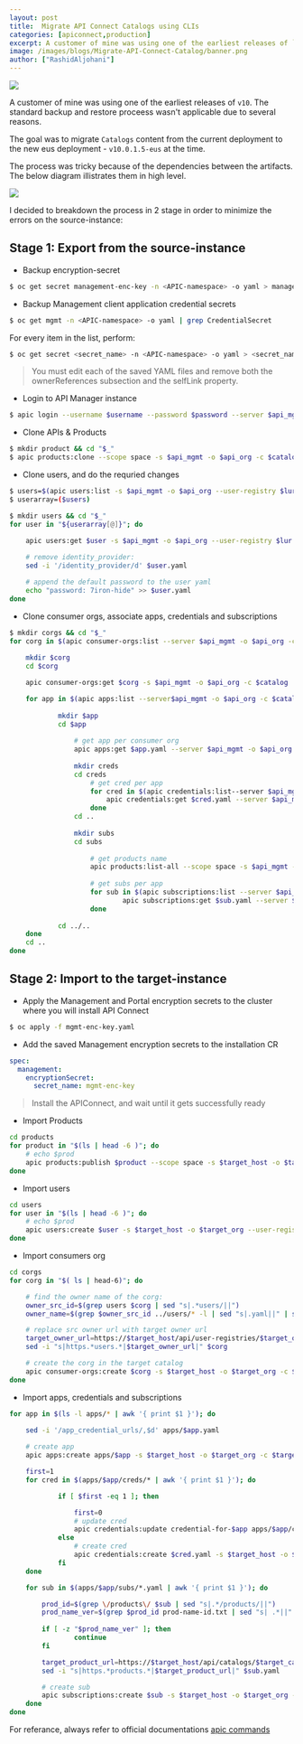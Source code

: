 ```yaml
---
layout: post
title:  Migrate API Connect Catalogs using CLIs
categories: [apiconnect,production]
excerpt: A customer of mine was using one of the earliest releases of `v10`. The standard backup and restore proceess wasn't applicable due to several reasons.
image: /images/blogs/Migrate-API-Connect-Catalog/banner.png
author: ["RashidAljohani"]
---
```



![](/images/blogs/Migrate-API-Connect-Catalog/banner.png)


A customer of mine was using one of the earliest releases of `v10`. The standard backup and restore proceess wasn't applicable due to several reasons. 

The goal was to migrate `Catalogs` content from the current deployment to the new eus deployment - `v10.0.1.5-eus` at the time.


The process was tricky because of the dependencies between the artifacts. The below diagram illistrates them in high level.

![](/images/blogs/Migrate-API-Connect-Catalog/catalog-dependencies.png)


I decided to breakdown the process in 2 stage in order to minimize the errors on the source-instance:

## Stage 1: Export from the source-instance

* Backup encryption-secret

```bash
$ oc get secret management-enc-key -n <APIC-namespace> -o yaml > management-enc-key.yaml
```

* Backup Management client application credential secrets

```bash
$ oc get mgmt -n <APIC-namespace> -o yaml | grep CredentialSecret
```

For every item in the list, perform:

```bash
$ oc get secret <secret_name> -n <APIC-namespace> -o yaml > <secret_name>.yaml
```

> You must edit each of the saved YAML files and remove both the ownerReferences subsection and the selfLink property.


* Login to API Manager instance

```bash
$ apic login --username $username --password $password --server $api_mgmt --realm $realm 
```

* Clone APIs & Products

```bash
$ mkdir product && cd "$_"
$ apic products:clone --scope space -s $api_mgmt -o $api_org -c $catalog --space $space
```

* Clone users, and do the requried changes

```bash
$ users=$(apic users:list -s $api_mgmt -o $api_org --user-registry $lur | sed "s| .*||"))
$ userarray=($users)
```

```bash
$ mkdir users && cd "$_"
for user in "${userarray[@]}"; do
   
    apic users:get $user -s $api_mgmt -o $api_org --user-registry $lur

    # remove identity_provider:
    sed -i '/identity_provider/d' $user.yaml

    # append the default password to the user yaml
    echo "password: 7iron-hide" >> $user.yaml
done
```

* Clone consumer orgs, associate apps, credentials and subscriptions

```bash
$ mkdir corgs && cd "$_"
for corg in $(apic consumer-orgs:list --server $api_mgmt -o $api_org -c $catalog | sed "s| .*||"); do
  
    mkdir $corg  
	cd $corg

    apic consumer-orgs:get $corg -s $api_mgmt -o $api_org -c $catalog

    for app in $(apic apps:list --server$api_mgmt -o $api_org -c $catalog --consumer-org $corg --space $space --space-initiated | sed "s| .*||"); do
        
            mkdir $app  
            cd $app
    ​
                # get app per consumer org
                apic apps:get $app.yaml --server $api_mgmt -o $api_org -c $catalog--consumer-org $corg 
    ​
                mkdir creds 
                cd creds
                    # get cred per app
                    for cred in $(apic credentials:list--server $api_mgmt -o $api_org -c $catalog --consumer-org $corg -a $app | sed "s| .*||"); do
                        apic credentials:get $cred.yaml --server $api_mgmt -o $api_org -c $catalog --consumer-org $corg -a $app
                    done
                cd ..  
    ​
                mkdir subs  
                cd subs
    ​
                    # get products name
                    apic products:list-all --scope space -s $api_mgmt -o $api_org -c $catalog --space $src_space > prod-name-id.txt
    ​
                    # get subs per app
                    for sub in $(apic subscriptions:list --server $api_mgmt -o $api_org -c $catalog --consumer-org $corg -a $app | sed "s| .*||"); do
                            apic subscriptions:get $sub.yaml --server $api_mgmt -o $api_org -c $catalog --consumer-org $corg -a $app
                    done
    ​
            cd ../..
    done
	cd ..
done
```
        


## Stage 2: Import to the target-instance


* Apply the Management and Portal encryption secrets to the cluster where you will install API Connect

```bash
$ oc apply -f mgmt-enc-key.yaml
```

* Add the saved Management encryption secrets to the installation CR

```yaml
spec:
  management:
    encryptionSecret:
      secret_name: mgmt-enc-key
```

> Install the APIConnect, and wait until it gets successfully ready

* Import Products


```bash
cd products
for product in "$(ls | head -6 )"; do
    # echo $prod
    apic products:publish $product --scope space -s $target_host -o $target_org -c $target_catalog --space $target_space
done
```

* Import users

```bash
cd users
for user in "$(ls | head -6 )"; do
    # echo $prod
    apic users:create $user -s $target_host -o $target_org --user-registry $target_lur
done
```

* Import consumers org

```bash
cd corgs
for corg in "$( ls | head-6)"; do

    # find the owner name of the corg:
    owner_src_id=$(grep users $corg | sed "s|.*users/||")
    owner_name=$(grep $owner_src_id ../users/* -l | sed "s|.yaml||" | sed "s|.*/||")

    # replace src owner url with target owner url
    target_owner_url=https://$target_host/api/user-registries/$target_org/$target_lur/users/$owner_name
    sed -i "s|https.*users.*|$target_owner_url|" $corg

    # create the corg in the target catalog
    apic consumer-orgs:create $corg -s $target_host -o $target_org -c $target_catalog
done
```

* Import apps, credentials and subscriptions

```bash
for app in $(ls -l apps/* | awk '{ print $1 }'); do
    
    sed -i '/app_credential_urls/,$d' apps/$app.yaml

    # create app
    apic apps:create apps/$app -s $target_host -o $target_org -c $target_catalog --consumer-org ${PWD##*/} 

    first=1
    for cred in $(apps/$app/creds/* | awk '{ print $1 }'); do

            if [ $first -eq 1 ]; then

                first=0
                # update cred
                apic credentials:update credential-for-$app apps/$app/creds/$cred.yaml -s $target_host -o $target_org -c $target_catalog --consumer-org ${PWD##*/} -a $app
            else
                # create cred
                apic credentials:create $cred.yaml -s $target_host -o $target_org -c $target_catalog --consumer-org ${PWD##*/}  -a $app
            fi
    done

    for sub in $(apps/$app/subs/*.yaml | awk '{ print $1 }'); do

        prod_id=$(grep \/products\/ $sub | sed "s|.*/products/||")
        prod_name_ver=$(grep $prod_id prod-name-id.txt | sed "s| .*||" | sed "s|:|/|")
        
        if [ -z "$prod_name_ver" ]; then
                continue
        fi

        target_product_url=https://$target_host/api/catalogs/$target_catalog/$target_space/products/$prod_name_ver
        sed -i "s|https.*products.*|$target_product_url|" $sub.yaml

        # create sub
        apic subscriptions:create $sub -s $target_host -o $target_org -c $target_catalog --consumer-org ${PWD##*/} -a $app
    done
done
```


For referance, always refer to official documentations [apic commands](https://www.ibm.com/docs/en/api-connect/10.0.1.x?topic=information-toolkit-command-line-tool-reference)
